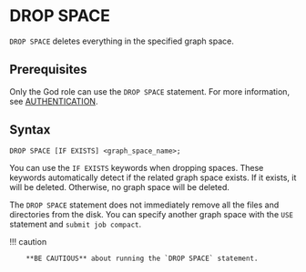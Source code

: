 # DROP SPACE

`DROP SPACE` deletes everything in the specified graph space.

## Prerequisites

Only the God role can use the `DROP SPACE` statement. For more information, see [AUTHENTICATION](../../7.data-security/1.authentication/1.authentication.md).

## Syntax

```ngql
DROP SPACE [IF EXISTS] <graph_space_name>;
```

You can use the `IF EXISTS` keywords when dropping spaces. These keywords automatically detect if the related graph space exists. If it exists, it will be deleted. Otherwise, no graph space will be deleted.

The `DROP SPACE` statement does not immediately remove all the files and directories from the disk. You can specify another graph space with the `USE` statement and `submit job compact`.

!!! caution

        **BE CAUTIOUS** about running the `DROP SPACE` statement.
